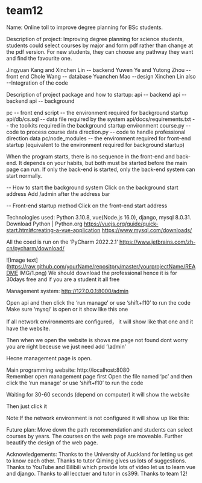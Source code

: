 # team12

Name: Online toll to improve degree planning for BSc students.

Description of project: Improving degree planning for science students, students could select courses by major and form pdf rather than change at the pdf version. For new students, they can choose any pathway they want and find the favourite one.

Jingyuan Kang and Xinchen Lin -- backend
Yuwen Ye and Yutong Zhou --front end
Chole Wang -- database
Yuanchen Mao --design 
Xinchen Lin also --Integration of the code
 
Description of project package and how to startup: 
api -- backend
api -- backend
api -- background

pc -- front end
script -- the environment required for background startup
api/db/cs.sql -- data file required by the system
api/docs/requirements.txt -- the toolkits required in the background startup environment
course.py -- code to process course data
direction.py -- code to handle professional direction data
pc/node_modules -- the environment required for front-end startup (equivalent to the environment required for background startup)

When the program starts, there is no sequence in the front-end and back-end. It depends on your habits, but both must be started before the main page can run. If only the back-end is started, only the back-end system can start normally.

-- How to start the background system
Click on the background start address
Add /admin after the address bar

-- Front-end startup method
Click on the front-end start address

Technologies used: Python 3.10.8, vue(Node.js 16.0), django, mysql 8.0.31.
Download Python | Python.org
https://vuejs.org/guide/quick-start.html#creating-a-vue-application
https://www.mysql.com/downloads/

All the coed is run on the ‘PyCharm 2022.2.1’ 
https://www.jetbrains.com/zh-cn/pycharm/download/

![Image text](https://raw.github.com/yourName/repositpry/master/yourprojectName/README IMG/1.png)
We should download the professional hence it is for 30days free and if you are a student it all free

Management system:
http://127.0.0.1:8000/admin

Open api and then click the ‘run manage’ or use ‘shift+f10’ to run the code
Make sure ‘mysql’ is open or it show like this one

If all network environments are configured， it will show like that one and it have the website.

Then when we open the website is shows me page not found dont worry you are right beceuse we just need add ‘\admin’




Hecne management page is open.


Main programming website:
http://localhost:8080          
Remember open management page first
Open the file named ‘pc’ and then click the ‘run manage’ or use ‘shift+f10’ to run the code

Waiting for 30-60 seconds (depend on computer) it will show the website

Then just click it


Note:If the network environment is not configured it will show up like this:
  

Future plan: Move down the path recommendation and students can select courses by years. The courses on the web page are moveable. Further beautify the design of the web page.

Acknowledgements:
Thanks to the University of Auckland for letting us get to know each other. Thanks to tutor Qiming gives us lots of suggestions. Thanks to YouTube and Bilibili which provide lots of video let us to learn vue and django. Thanks to all lecctuer and tutor in cs399. Thanks to team 12!
